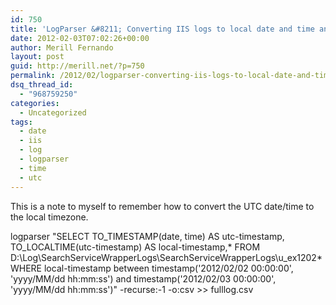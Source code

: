 ```yaml
---
id: 750
title: 'LogParser &#8211; Converting IIS logs to local date and time and filtering by date range'
date: 2012-02-03T07:02:26+00:00
author: Merill Fernando
layout: post
guid: http://merill.net/?p=750
permalink: /2012/02/logparser-converting-iis-logs-to-local-date-and-time-and-filtering-by-date-range/
dsq_thread_id:
  - "968759250"
categories:
  - Uncategorized
tags:
  - date
  - iis
  - log
  - logparser
  - time
  - utc
---
```

This is a note to myself to remember how to convert the UTC date/time to the local timezone.

logparser "SELECT TO_TIMESTAMP(date, time) AS utc-timestamp, TO_LOCALTIME(utc-timestamp) AS local-timestamp,* FROM D:\Log\SearchServiceWrapperLogs\SearchServiceWrapperLogs\u_ex1202* WHERE local-timestamp between timestamp('2012/02/02 00:00:00', 'yyyy/MM/dd hh:mm:ss') and timestamp('2012/02/03 00:00:00', 'yyyy/MM/dd hh:mm:ss')" -recurse:-1 -o:csv >> fulllog.csv
